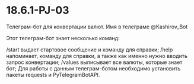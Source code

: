 # 18.6.1-PJ-03

Телеграм-бот для конвертации валют. Имя в телеграме @Kashirov_Bot

Этот телеграм-бот знает несколько команд:

/start выдает стартовое сообщение и команду для справки;
/help напоминает, команду для справки, а также как именно нужно вводить запрос конвертации;
/values выписывает все валюты, которые знает бот;
Для работы с данным телеграм-ботом необходимо установить пакеты requests и PyTelegramBotAPI.
